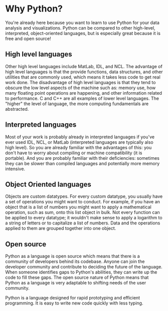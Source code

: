 # Why Python?

You're already here because you want to learn to use Python for your data analysis and visualizations. Python can be compared to other high-level, interpreted, object-oriented languages, but is especially great because it is free and open source!

## High level languages

Other high level languages include MatLab, IDL, and NCL. The advantage of high level languages is that the provide functions, data structures, and other utilities that are commonly used, which means it takes less code to get real work done. The disadvantage of high level languages is that they tend to obscure the low level aspects of the machine such as: memory use, how many floating point operations are happening, and other information related to performance. C and C++ are all examples of lower level languages. The "higher" the level of language, the more computing fundamentals are abstracted.

## Interpreted languages

Most of your work is probably already in interpreted languages if you've ever used IDL, NCL, or MatLab (interpreted languages are typically also high level). So you are already familiar with the advantages of this: you don't have to worry about compiling or machine compatibility (it is portable). And you are probably familiar with their deficiencies: sometimes they can be slower than compiled languages and potentially more memory intensive.

## Object Oriented languages

Objects are custom datatypes. For every custom datatype, you usually have a set of operations you might want to conduct. For example, if you have an object that is a list of numbers you might want to apply a mathematical operation, such as sum, onto this list object in bulk. Not every function can be applied to every datatype; it wouldn't make sense to apply a logarithm to a string of letters or to capitalize a list of numbers. Data and the operations applied to them are grouped together into one object.

## Open source

Python as a language is open source which means that there is a community of developers behind its codebase. Anyone can join the developer community and contribute to deciding the future of the language. When someone identifies gaps to Python's abilities, they can write up the code to fill these gaps. The open source nature of Python means that Python as a language is very adaptable to shifting needs of the user community.

Python is a language designed for rapid prototyping and efficient programming. It is easy to write new code quickly with less typing.
